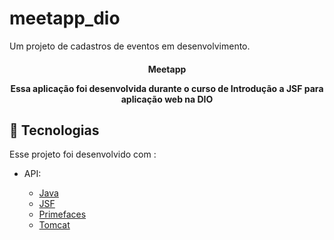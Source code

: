 # meetapp_dio
Um projeto de cadastros de eventos em desenvolvimento.
<h4 align="center">
  <p>Meetapp</p>

  <p>Essa aplicação foi desenvolvida durante o curso de Introdução a JSF para aplicação web na DIO</p>

</h4>


<!--<p align="center">
<img alt="JSF Page" src="https://ik.imagekit.io/27ewoxssse/meetapp_KQxdvRWLx.png"> 
</p> -->

## :rocket: Tecnologias

Esse projeto foi desenvolvido com :

- API:

  - [Java](https://www.java.com/pt_BR/)
  - [JSF](https://www.devmedia.com.br/guia/jsf-javaserver-faces/38322)
  - [Primefaces](https://www.primefaces.org/)
  - [Tomcat](http://tomcat.apache.org/)
